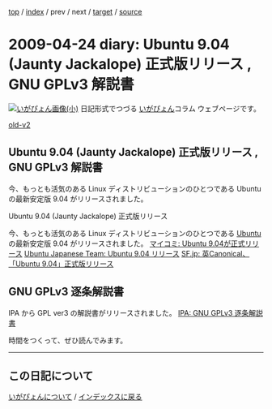 [top](https://igapyon.github.io/diary/) 
 / [index](https://igapyon.github.io/diary/2009/index.html) 
 / prev 
 / next 
 / [target](https://igapyon.github.io/diary/2009/ig090424.html) 
 / [source](https://github.com/igapyon/diary/blob/gh-pages/2009/ig090424.html.src.md) 

2009-04-24 diary: Ubuntu 9.04 (Jaunty Jackalope) 正式版リリース , GNU GPLv3 解説書
=====================================================================================================
[![いがぴょん画像(小)](https://igapyon.github.io/diary/images/iga200306s.jpg "いがぴょん")](https://igapyon.github.io/diary/memo/memoigapyon.html) 日記形式でつづる [いがぴょん](https://igapyon.github.io/diary/memo/memoigapyon.html)コラム ウェブページです。

[old-v2](ig090424-orig.html)

## Ubuntu 9.04 (Jaunty Jackalope) 正式版リリース , GNU GPLv3 解説書

今、もっとも活気のある Linux ディストリビューションのひとつである Ubuntu の最新安定版  9.04 がリリースされました。





Ubuntu 9.04 (Jaunty Jackalope) 正式版リリース

今、もっとも活気のある Linux ディストリビューションのひとつである [Ubuntu](http://www.igapyon.jp/igapyon/diary/keyword/ubuntu.html) の最新安定版 9.04
がリリースされました。
[マイコミ: Ubuntu 9.04が正式リリース](http://journal.mycom.co.jp/news/2009/04/24/024/)
  [Ubuntu Japanese Team: Ubuntu 9.04 リリース](http://www.ubuntulinux.jp/News/ubuntu904)
  [SF.jp: 英Canonical、「Ubuntu 9.04」正式版リリース](http://sourceforge.jp/magazine/09/04/24/0234227)


## GNU GPLv3 逐条解説書


IPA から GPL ver3 の解説書がリリースされました。
[IPA: GNU GPLv3 逐条解説書](http://ossipedia.ipa.go.jp/doc/187/)


時間をつくって、ぜひ読んでみます。


----------------------------------------------------------------------------------------------------

## この日記について
[いがぴょんについて](https://igapyon.github.io/diary/memo/memoigapyon.html) / [インデックスに戻る](https://igapyon.github.io/diary/idxall.html)
